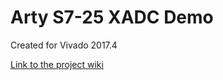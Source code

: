 # Arty S7-25 XADC Demo
Created for Vivado 2017.4

[Link to the project wiki](https://reference.digilentinc.com/learn/programmable-logic/tutorials/arty-s7-xadc-demo/start)


